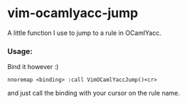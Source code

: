 # vim-ocamlyacc-jump

A little function I use to jump to a rule in OCamlYacc.

### Usage:

Bind it however :)

```
nnoremap <binding> :call VimOCamlYaccJump()<cr>
```

and just call the binding with your cursor on the rule name.
